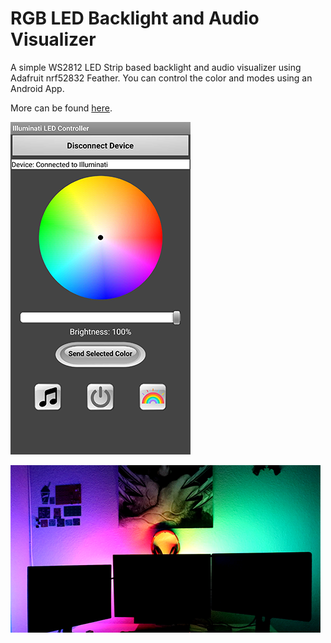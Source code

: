 # RGB LED Backlight and Audio Visualizer

A simple WS2812 LED Strip based backlight and audio visualizer using Adafruit nrf52832 Feather. You can control the color and modes using an Android App. 

More can be found [here](https://mirzafahad.github.io/2020-07-13-audio-visualizer/).

![App Interface](/image/app.png)

![LEDs in action](/image/demo.png)